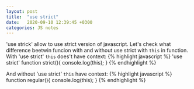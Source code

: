 ```yaml
---
layout: post
title:  "use strict"
date:   2020-09-10 12:39:45 +0300
categories: JS notes
---
```

'use strick' allow to use strict version of javascript. Let's check what difference beetwin funcion with and without use strict with `this` in function.
With 'use strict' `this` does't have context:
{% highlight javascript %}
'use strict'
function strict(){
    console.log(this);
}
{% endhighlight %}

And without 'use strict' `this` have context:
{% highlight javascript %}
function regular(){
    console.log(this);
}
{% endhighlight %}